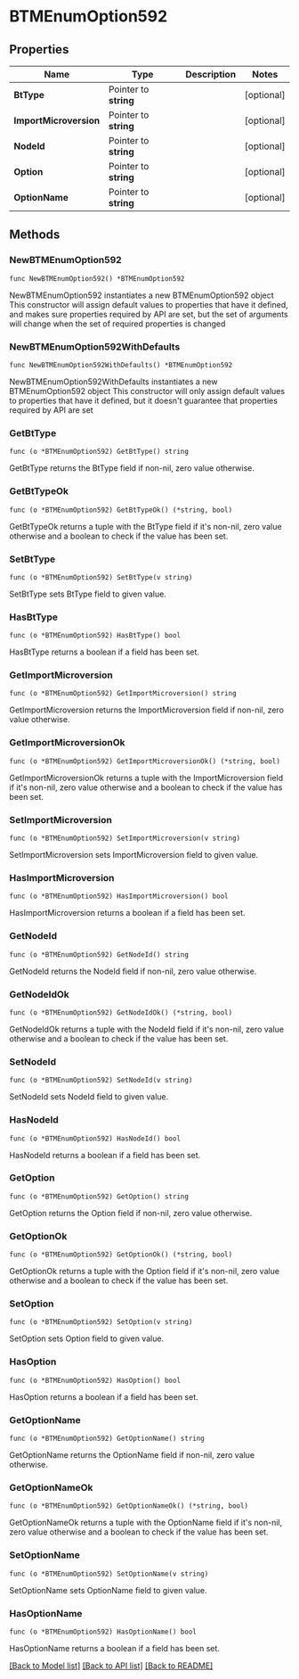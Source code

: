 # BTMEnumOption592

## Properties

Name | Type | Description | Notes
------------ | ------------- | ------------- | -------------
**BtType** | Pointer to **string** |  | [optional] 
**ImportMicroversion** | Pointer to **string** |  | [optional] 
**NodeId** | Pointer to **string** |  | [optional] 
**Option** | Pointer to **string** |  | [optional] 
**OptionName** | Pointer to **string** |  | [optional] 

## Methods

### NewBTMEnumOption592

`func NewBTMEnumOption592() *BTMEnumOption592`

NewBTMEnumOption592 instantiates a new BTMEnumOption592 object
This constructor will assign default values to properties that have it defined,
and makes sure properties required by API are set, but the set of arguments
will change when the set of required properties is changed

### NewBTMEnumOption592WithDefaults

`func NewBTMEnumOption592WithDefaults() *BTMEnumOption592`

NewBTMEnumOption592WithDefaults instantiates a new BTMEnumOption592 object
This constructor will only assign default values to properties that have it defined,
but it doesn't guarantee that properties required by API are set

### GetBtType

`func (o *BTMEnumOption592) GetBtType() string`

GetBtType returns the BtType field if non-nil, zero value otherwise.

### GetBtTypeOk

`func (o *BTMEnumOption592) GetBtTypeOk() (*string, bool)`

GetBtTypeOk returns a tuple with the BtType field if it's non-nil, zero value otherwise
and a boolean to check if the value has been set.

### SetBtType

`func (o *BTMEnumOption592) SetBtType(v string)`

SetBtType sets BtType field to given value.

### HasBtType

`func (o *BTMEnumOption592) HasBtType() bool`

HasBtType returns a boolean if a field has been set.

### GetImportMicroversion

`func (o *BTMEnumOption592) GetImportMicroversion() string`

GetImportMicroversion returns the ImportMicroversion field if non-nil, zero value otherwise.

### GetImportMicroversionOk

`func (o *BTMEnumOption592) GetImportMicroversionOk() (*string, bool)`

GetImportMicroversionOk returns a tuple with the ImportMicroversion field if it's non-nil, zero value otherwise
and a boolean to check if the value has been set.

### SetImportMicroversion

`func (o *BTMEnumOption592) SetImportMicroversion(v string)`

SetImportMicroversion sets ImportMicroversion field to given value.

### HasImportMicroversion

`func (o *BTMEnumOption592) HasImportMicroversion() bool`

HasImportMicroversion returns a boolean if a field has been set.

### GetNodeId

`func (o *BTMEnumOption592) GetNodeId() string`

GetNodeId returns the NodeId field if non-nil, zero value otherwise.

### GetNodeIdOk

`func (o *BTMEnumOption592) GetNodeIdOk() (*string, bool)`

GetNodeIdOk returns a tuple with the NodeId field if it's non-nil, zero value otherwise
and a boolean to check if the value has been set.

### SetNodeId

`func (o *BTMEnumOption592) SetNodeId(v string)`

SetNodeId sets NodeId field to given value.

### HasNodeId

`func (o *BTMEnumOption592) HasNodeId() bool`

HasNodeId returns a boolean if a field has been set.

### GetOption

`func (o *BTMEnumOption592) GetOption() string`

GetOption returns the Option field if non-nil, zero value otherwise.

### GetOptionOk

`func (o *BTMEnumOption592) GetOptionOk() (*string, bool)`

GetOptionOk returns a tuple with the Option field if it's non-nil, zero value otherwise
and a boolean to check if the value has been set.

### SetOption

`func (o *BTMEnumOption592) SetOption(v string)`

SetOption sets Option field to given value.

### HasOption

`func (o *BTMEnumOption592) HasOption() bool`

HasOption returns a boolean if a field has been set.

### GetOptionName

`func (o *BTMEnumOption592) GetOptionName() string`

GetOptionName returns the OptionName field if non-nil, zero value otherwise.

### GetOptionNameOk

`func (o *BTMEnumOption592) GetOptionNameOk() (*string, bool)`

GetOptionNameOk returns a tuple with the OptionName field if it's non-nil, zero value otherwise
and a boolean to check if the value has been set.

### SetOptionName

`func (o *BTMEnumOption592) SetOptionName(v string)`

SetOptionName sets OptionName field to given value.

### HasOptionName

`func (o *BTMEnumOption592) HasOptionName() bool`

HasOptionName returns a boolean if a field has been set.


[[Back to Model list]](../README.md#documentation-for-models) [[Back to API list]](../README.md#documentation-for-api-endpoints) [[Back to README]](../README.md)


